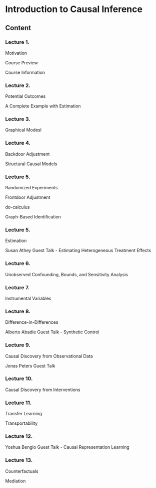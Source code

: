# Introduction to Causal Inference

## Content

### Lecture 1.

Motivation

Course Preview

Course Information

### Lecture 2.

Potential Outcomes

A Complete Example with Estimation

### Lecture 3.

Graphical Modesl

### Lecture 4.

Backdoor Adjustment

Structural Causal Models

### Lecture 5.

Randomized Experiments

Frontdoor Adjustment

do-calculus

Graph-Based Identification

### Lecture 5.

Estimation

Susan Athey Guest Talk - Estimating Heterogeneous Treatment Effects

### Lecture 6.

Unobserved Confounding, Bounds, and Sensitivity Analysis

### Lecture 7.

Instrumental Variables

### Lecture 8.

Difference-in-Differences

Alberto Abadie Guest Talk - Synthetic Control

### Lecture 9.

Causal Discovery from Observational Data

Jonas Peters Guest Talk

### Lecture 10.

Causal Discovery from Interventions

### Lecture 11.

Transfer Learning

Transportability

### Lecture 12.

Yoshua Bengio Guest Talk - Causal Representation Learning

### Lecture 13.

Counterfactuals

Mediation
